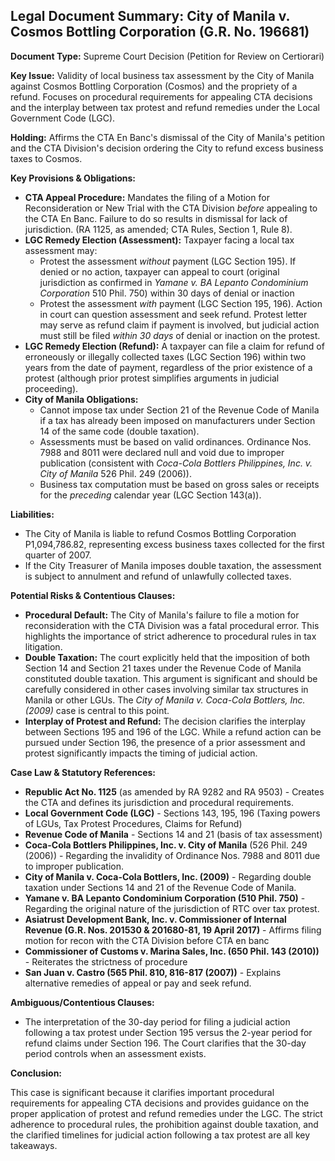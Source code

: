 ## Legal Document Summary: City of Manila v. Cosmos Bottling Corporation (G.R. No. 196681)

**Document Type:** Supreme Court Decision (Petition for Review on Certiorari)

**Key Issue:** Validity of local business tax assessment by the City of Manila against Cosmos Bottling Corporation (Cosmos) and the propriety of a refund. Focuses on procedural requirements for appealing CTA decisions and the interplay between tax protest and refund remedies under the Local Government Code (LGC).

**Holding:** Affirms the CTA En Banc's dismissal of the City of Manila's petition and the CTA Division's decision ordering the City to refund excess business taxes to Cosmos.

**Key Provisions & Obligations:**

*   **CTA Appeal Procedure:** Mandates the filing of a Motion for Reconsideration or New Trial with the CTA Division *before* appealing to the CTA En Banc. Failure to do so results in dismissal for lack of jurisdiction. (RA 1125, as amended; CTA Rules, Section 1, Rule 8).
*   **LGC Remedy Election (Assessment):**  Taxpayer facing a local tax assessment may:
    *   Protest the assessment *without* payment (LGC Section 195). If denied or no action, taxpayer can appeal to court (original jurisdiction as confirmed in *Yamane v. BA Lepanto Condominium Corporation* 510 Phil. 750) within 30 days of denial or inaction
    *   Protest the assessment *with* payment (LGC Section 195, 196). Action in court can question assessment and seek refund. Protest letter may serve as refund claim if payment is involved, but judicial action must still be filed *within 30 days* of denial or inaction on the protest.
*   **LGC Remedy Election (Refund):** A taxpayer can file a claim for refund of erroneously or illegally collected taxes (LGC Section 196) within two years from the date of payment, regardless of the prior existence of a protest (although prior protest simplifies arguments in judicial proceeding).
*   **City of Manila Obligations:**
    *   Cannot impose tax under Section 21 of the Revenue Code of Manila if a tax has already been imposed on manufacturers under Section 14 of the same code (double taxation).
    *   Assessments must be based on valid ordinances. Ordinance Nos. 7988 and 8011 were declared null and void due to improper publication (consistent with *Coca-Cola Bottlers Philippines, Inc. v. City of Manila* 526 Phil. 249 (2006)).
    *   Business tax computation must be based on gross sales or receipts for the *preceding* calendar year (LGC Section 143(a)).

**Liabilities:**

*   The City of Manila is liable to refund Cosmos Bottling Corporation P1,094,786.82, representing excess business taxes collected for the first quarter of 2007.
*   If the City Treasurer of Manila imposes double taxation, the assessment is subject to annulment and refund of unlawfully collected taxes.

**Potential Risks & Contentious Clauses:**

*   **Procedural Default:** The City of Manila's failure to file a motion for reconsideration with the CTA Division was a fatal procedural error.  This highlights the importance of strict adherence to procedural rules in tax litigation.
*   **Double Taxation:** The court explicitly held that the imposition of both Section 14 and Section 21 taxes under the Revenue Code of Manila constituted double taxation. This argument is significant and should be carefully considered in other cases involving similar tax structures in Manila or other LGUs. The *City of Manila v. Coca-Cola Bottlers, Inc. (2009)* case is central to this point.
*   **Interplay of Protest and Refund:** The decision clarifies the interplay between Sections 195 and 196 of the LGC. While a refund action can be pursued under Section 196, the presence of a prior assessment and protest significantly impacts the timing of judicial action.

**Case Law & Statutory References:**

*   **Republic Act No. 1125** (as amended by RA 9282 and RA 9503) - Creates the CTA and defines its jurisdiction and procedural requirements.
*   **Local Government Code (LGC)** - Sections 143, 195, 196 (Taxing powers of LGUs, Tax Protest Procedures, Claims for Refund)
*   **Revenue Code of Manila** - Sections 14 and 21 (basis of tax assessment)
*   **Coca-Cola Bottlers Philippines, Inc. v. City of Manila** (526 Phil. 249 (2006)) - Regarding the invalidity of Ordinance Nos. 7988 and 8011 due to improper publication.
*   **City of Manila v. Coca-Cola Bottlers, Inc. (2009)** - Regarding double taxation under Sections 14 and 21 of the Revenue Code of Manila.
*   **Yamane v. BA Lepanto Condominium Corporation (510 Phil. 750)** - Regarding the original nature of the jurisdiction of RTC over tax protest.
*   **Asiatrust Development Bank, Inc. v. Commissioner of Internal Revenue (G.R. Nos. 201530 & 201680-81, 19 April 2017)** - Affirms filing motion for recon with the CTA Division before CTA en banc
*   **Commissioner of Customs v. Marina Sales, Inc. (650 Phil. 143 (2010))** - Reiterates the strictness of procedure
*   **San Juan v. Castro (565 Phil. 810, 816-817 (2007))** - Explains alternative remedies of appeal or pay and seek refund.

**Ambiguous/Contentious Clauses:**

*   The interpretation of the 30-day period for filing a judicial action following a tax protest under Section 195 versus the 2-year period for refund claims under Section 196.  The Court clarifies that the 30-day period controls when an assessment exists.

**Conclusion:**

This case is significant because it clarifies important procedural requirements for appealing CTA decisions and provides guidance on the proper application of protest and refund remedies under the LGC. The strict adherence to procedural rules, the prohibition against double taxation, and the clarified timelines for judicial action following a tax protest are all key takeaways.
